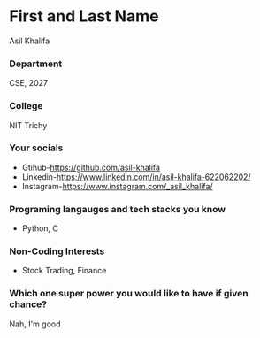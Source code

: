 # First and Last Name
Asil Khalifa

### Department
CSE, 2027

### College
NIT Trichy

### Your socials
- Gtihub-https://github.com/asil-khalifa
- Linkedin-https://www.linkedin.com/in/asil-khalifa-622062202/
- Instagram-https://www.instagram.com/_asil_khalifa/


### Programing langauges and tech stacks you know
- Python, C

### Non-Coding Interests
-  Stock Trading, Finance

### Which one super power you would like to have if given chance?
Nah, I'm good

